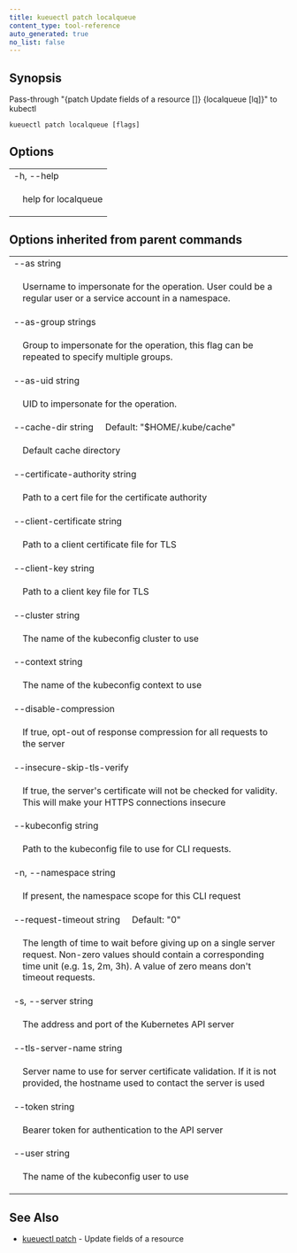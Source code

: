 ```yaml
---
title: kueuectl patch localqueue
content_type: tool-reference
auto_generated: true
no_list: false
---
```


<!--
The file is auto-generated from the Go source code of the component using the
[generator](https://github.com/kubernetes-sigs/kueue/tree/main/hack/internal/tools/kueuectl-docs).
-->

## Synopsis


Pass-through &#34;{patch Update fields of a resource []}  {localqueue  [lq]}&#34; to kubectl

```
kueuectl patch localqueue [flags]
```


## Options


<table style="width: 100%; table-layout: fixed;">
    <colgroup>
        <col span="1" style="width: 10px;" />
        <col span="1" />
    </colgroup>
    <tbody>
    <tr>
        <td colspan="2">-h, --help</td>
    </tr>
    <tr>
        <td></td>
        <td style="line-height: 130%; word-wrap: break-word;">
            <p>help for localqueue</p>
        </td>
    </tr>
    </tbody>
</table>



## Options inherited from parent commands
<table style="width: 100%; table-layout: fixed;">
    <colgroup>
        <col span="1" style="width: 10px;" />
        <col span="1" />
    </colgroup>
    <tbody>
    <tr>
        <td colspan="2">--as string</td>
    </tr>
    <tr>
        <td></td>
        <td style="line-height: 130%; word-wrap: break-word;">
            <p>Username to impersonate for the operation. User could be a regular user or a service account in a namespace.</p>
        </td>
    </tr>
    <tr>
        <td colspan="2">--as-group strings</td>
    </tr>
    <tr>
        <td></td>
        <td style="line-height: 130%; word-wrap: break-word;">
            <p>Group to impersonate for the operation, this flag can be repeated to specify multiple groups.</p>
        </td>
    </tr>
    <tr>
        <td colspan="2">--as-uid string</td>
    </tr>
    <tr>
        <td></td>
        <td style="line-height: 130%; word-wrap: break-word;">
            <p>UID to impersonate for the operation.</p>
        </td>
    </tr>
    <tr>
        <td colspan="2">--cache-dir string&nbsp;&nbsp;&nbsp;&nbsp;&nbsp;Default: &#34;$HOME/.kube/cache&#34;</td>
    </tr>
    <tr>
        <td></td>
        <td style="line-height: 130%; word-wrap: break-word;">
            <p>Default cache directory</p>
        </td>
    </tr>
    <tr>
        <td colspan="2">--certificate-authority string</td>
    </tr>
    <tr>
        <td></td>
        <td style="line-height: 130%; word-wrap: break-word;">
            <p>Path to a cert file for the certificate authority</p>
        </td>
    </tr>
    <tr>
        <td colspan="2">--client-certificate string</td>
    </tr>
    <tr>
        <td></td>
        <td style="line-height: 130%; word-wrap: break-word;">
            <p>Path to a client certificate file for TLS</p>
        </td>
    </tr>
    <tr>
        <td colspan="2">--client-key string</td>
    </tr>
    <tr>
        <td></td>
        <td style="line-height: 130%; word-wrap: break-word;">
            <p>Path to a client key file for TLS</p>
        </td>
    </tr>
    <tr>
        <td colspan="2">--cluster string</td>
    </tr>
    <tr>
        <td></td>
        <td style="line-height: 130%; word-wrap: break-word;">
            <p>The name of the kubeconfig cluster to use</p>
        </td>
    </tr>
    <tr>
        <td colspan="2">--context string</td>
    </tr>
    <tr>
        <td></td>
        <td style="line-height: 130%; word-wrap: break-word;">
            <p>The name of the kubeconfig context to use</p>
        </td>
    </tr>
    <tr>
        <td colspan="2">--disable-compression</td>
    </tr>
    <tr>
        <td></td>
        <td style="line-height: 130%; word-wrap: break-word;">
            <p>If true, opt-out of response compression for all requests to the server</p>
        </td>
    </tr>
    <tr>
        <td colspan="2">--insecure-skip-tls-verify</td>
    </tr>
    <tr>
        <td></td>
        <td style="line-height: 130%; word-wrap: break-word;">
            <p>If true, the server&#39;s certificate will not be checked for validity. This will make your HTTPS connections insecure</p>
        </td>
    </tr>
    <tr>
        <td colspan="2">--kubeconfig string</td>
    </tr>
    <tr>
        <td></td>
        <td style="line-height: 130%; word-wrap: break-word;">
            <p>Path to the kubeconfig file to use for CLI requests.</p>
        </td>
    </tr>
    <tr>
        <td colspan="2">-n, --namespace string</td>
    </tr>
    <tr>
        <td></td>
        <td style="line-height: 130%; word-wrap: break-word;">
            <p>If present, the namespace scope for this CLI request</p>
        </td>
    </tr>
    <tr>
        <td colspan="2">--request-timeout string&nbsp;&nbsp;&nbsp;&nbsp;&nbsp;Default: &#34;0&#34;</td>
    </tr>
    <tr>
        <td></td>
        <td style="line-height: 130%; word-wrap: break-word;">
            <p>The length of time to wait before giving up on a single server request. Non-zero values should contain a corresponding time unit (e.g. 1s, 2m, 3h). A value of zero means don&#39;t timeout requests.</p>
        </td>
    </tr>
    <tr>
        <td colspan="2">-s, --server string</td>
    </tr>
    <tr>
        <td></td>
        <td style="line-height: 130%; word-wrap: break-word;">
            <p>The address and port of the Kubernetes API server</p>
        </td>
    </tr>
    <tr>
        <td colspan="2">--tls-server-name string</td>
    </tr>
    <tr>
        <td></td>
        <td style="line-height: 130%; word-wrap: break-word;">
            <p>Server name to use for server certificate validation. If it is not provided, the hostname used to contact the server is used</p>
        </td>
    </tr>
    <tr>
        <td colspan="2">--token string</td>
    </tr>
    <tr>
        <td></td>
        <td style="line-height: 130%; word-wrap: break-word;">
            <p>Bearer token for authentication to the API server</p>
        </td>
    </tr>
    <tr>
        <td colspan="2">--user string</td>
    </tr>
    <tr>
        <td></td>
        <td style="line-height: 130%; word-wrap: break-word;">
            <p>The name of the kubeconfig user to use</p>
        </td>
    </tr>
    </tbody>
</table>



## See Also

* [kueuectl patch](../)	 - Update fields of a resource

